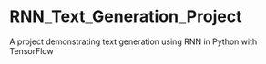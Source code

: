 # RNN_Text_Generation_Project
A project demonstrating text generation using RNN in Python with TensorFlow
